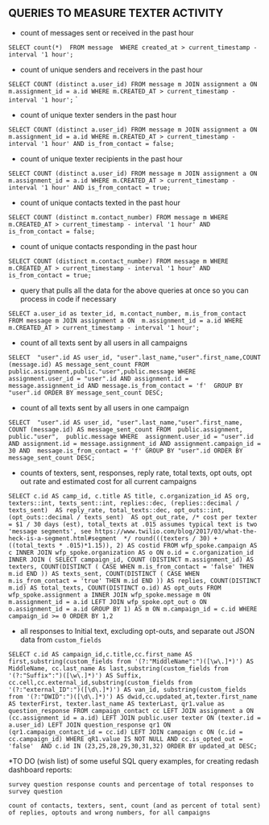 ## QUERIES TO MEASURE TEXTER ACTIVITY

* count of messages sent or received in the past hour

`SELECT count(*) 
FROM message 
WHERE created_at > current_timestamp - interval '1 hour';
` 

* count of unique senders and receivers in the past hour

`SELECT COUNT (distinct a.user_id)
FROM message m
JOIN assignment a
ON m.assignment_id = a.id
WHERE m.CREATED_AT > current_timestamp - interval '1 hour';`
`
* count of unique texter senders in the past hour

`
SELECT COUNT (distinct a.user_id)
FROM message m
JOIN assignment a
ON m.assignment_id = a.id
WHERE m.CREATED_AT > current_timestamp - interval '1 hour'
AND is_from_contact = false;
`

* count of unique texter recipients in the past hour

`SELECT COUNT (distinct a.user_id)
FROM message m
JOIN assignment a
ON m.assignment_id = a.id
WHERE m.CREATED_AT > current_timestamp - interval '1 hour'
AND is_from_contact = true;
`

* count of unique contacts texted in the past hour

`SELECT COUNT (distinct m.contact_number)
FROM message m
WHERE m.CREATED_AT > current_timestamp - interval '1 hour'
AND is_from_contact = false;
`

* count of unique contacts responding in the past hour

`SELECT COUNT (distinct m.contact_number)
FROM message m
WHERE m.CREATED_AT > current_timestamp - interval '1 hour'
AND is_from_contact = true;
`

* query that pulls all the data for the above queries at once so you can process in code if necessary

`SELECT a.user_id as texter_id, m.contact_number, m.is_from_contact
FROM message m
JOIN assignment a
ON  m.assignment_id = a.id
WHERE m.CREATED_AT > current_timestamp - interval '1 hour';
`

* count of all texts sent by all users in all campaigns

`SELECT 
  "user".id AS user_id, "user".last_name,"user".first_name,COUNT (message.id) AS message_sent_count
FROM 
  public.assignment,public."user",public.message
WHERE 
  assignment.user_id = "user".id AND
  assignment.id = message.assignment_id AND
  message.is_from_contact = 'f' 
GROUP BY
"user".id
ORDER BY
  message_sent_count DESC;
  `
  
  
  * count of all texts sent by all users in one campaign
  
 `SELECT 
  "user".id AS user_id, "user".last_name,"user".first_name, COUNT (message.id) AS message_sent_count
FROM 
  public.assignment, 
  public."user", 
  public.message
WHERE 
  assignment.user_id = "user".id AND
  assignment.id = message.assignment_id AND
  assignment.campaign_id = 30 AND 
  message.is_from_contact = 'f'
GROUP BY
"user".id
ORDER BY
  message_sent_count DESC;
`

* counts of texters, sent, responses, reply rate, total texts, opt outs, opt out rate and estimated cost for all current campaigns

`SELECT
    c.id AS camp_id,
    c.title AS title,
    c.organization_id AS org,
    texters::int,
    texts_sent::int,
    replies::dec,
    (replies::decimal / texts_sent)  AS reply_rate,
    total_texts::dec,
    opt_outs::int,
    (opt_outs::decimal / texts_sent)  AS opt_out_rate,
    /* cost per texter = $1 / 30 days (est), total_texts at .015 assumes typical text is two 'message segments', see https://www.twilio.com/blog/2017/03/what-the-heck-is-a-segment.html#segment  */
    round(((texters / 30) + ((total_texts * .015)*1.15)), 2) AS costid
FROM wfp_spoke.campaign AS c
INNER JOIN wfp_spoke.organization AS o ON o.id = c.organization_id
INNER JOIN (
    SELECT
        campaign_id,
        COUNT (DISTINCT m.assignment_id) AS texters,
        COUNT(DISTINCT (
          CASE WHEN m.is_from_contact = 'false' THEN m.id END
        )) AS texts_sent,
        COUNT(DISTINCT (
          CASE WHEN m.is_from_contact = 'true' THEN m.id END
        )) AS replies,
        COUNT(DISTINCT m.id) AS total_texts,
        COUNT(DISTINCT o.id) AS opt_outs
    FROM wfp_spoke.assignment a
    INNER JOIN wfp_spoke.message m ON m.assignment_id = a.id
    LEFT JOIN wfp_spoke.opt_out o ON o.assignment_id = a.id
    GROUP BY 1)
AS m ON m.campaign_id = c.id
WHERE campaign_id >= 0
ORDER BY 1,2
`

* all responses to Initial text, excluding opt-outs, and separate out JSON data from `custom_fields`

`SELECT
c.id AS campaign_id,c.title,cc.first_name AS first,substring(custom_fields from '(?:"MiddleName":")([\w\.]*)') AS MiddleName,
cc.last_name As last,substring(custom_fields from '(?:"Suffix":")([\w\.]*)') AS Suffix,
cc.cell,cc.external_id,substring(custom_fields from '(?:"external_ID":")([\d\.]*)') AS van_id,
substring(custom_fields from '(?:"DWID":")([\d\.]*)') AS dwid,cc.updated_at,texter.first_name AS texterFirst,
texter.last_name AS texterLast, qr1.value as question_response
FROM campaign_contact cc
LEFT JOIN assignment a ON (cc.assignment_id = a.id)
LEFT JOIN public.user texter ON (texter.id = a.user_id)
LEFT JOIN question_response qr1 ON  (qr1.campaign_contact_id = cc.id)
LEFT JOIN campaign c ON (c.id = cc.campaign_id)
WHERE qR1.value IS NOT NULL AND cc.is_opted_out = 'false' 
AND c.id IN (23,25,28,29,30,31,32)
ORDER BY updated_at DESC;
`

*TO DO (wish list) of some useful SQL query examples, for creating redash dashboard reports:

`survey question response counts and percentage of total responses to survey question
`

`count of contacts, texters, sent, count (and as percent of total sent) of replies, optouts and wrong numbers, for all campaigns
`
